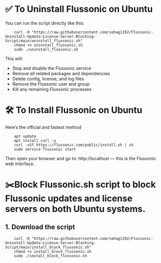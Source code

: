 # ✅ To Uninstall Flussonic on Ubuntu
You can run the script directly like this:

        curl -O "https://raw.githubusercontent.com/sohag1192/Flussonic-Uninstall-Update-License-Server-Blocking-Script/main/uninstall_flussonic.sh"
        chmod +x uninstall_flussonic.sh
        sudo ./uninstall_flussonic.sh

This will:
- Stop and disable the Flussonic service
- Remove all related packages and dependencies
- Delete config, license, and log files
- Remove the Flussonic user and group
- Kill any remaining Flussonic processes

# 🛠️ To Install Flussonic on Ubuntu
Here’s the official and fastest method

        apt update
        apt install curl -y
        curl -sSf https://flussonic.com/public/install.sh | sh
        sudo service flussonic start

Then open your browser and go to:
http://localhost — this is the Flussonic web interface.


# ✂️Block Flussonic.sh script to block Flussonic updates and license servers on both Ubuntu systems.
## 1. Download the script

        curl -O "https://raw.githubusercontent.com/sohag1192/Flussonic-Uninstall-Update-License-Server-Blocking-Script/main/install_block_flussonic.sh"
        chmod +x install_block_flussonic.sh
        sudo ./install_block_flussonic.sh
